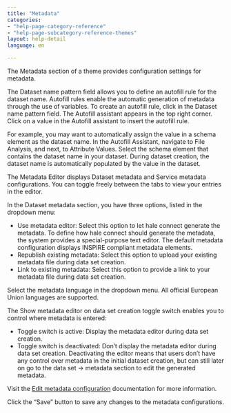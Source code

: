 ```yaml
---
title: "Metadata"
categories:
- "help-page-category-reference"
- "help-page-subcategory-reference-themes"
layout: help-detail
language: en

---
```


The Metadata section of a theme provides configuration settings for metadata.

The Dataset name pattern field allows you to define an autofill rule for the dataset name. Autofill rules enable the automatic generation of metadata through the use of variables. To create an autofill rule, click in the Dataset name pattern field. The Autofill assistant appears in the top right corner. Click on a value in the Autofill assistant to insert the autofill rule.

For example, you may want to automatically assign the value in a schema element as the dataset name. In the Autofill Assistant, navigate to File Analysis, and next, to Attribute Values. Select the schema element that contains the dataset name in your dataset. During dataset creation, the dataset name is automatically populated by the value in the dataset.

The Metadata Editor displays Dataset metadata and Service metadata configurations. You can toggle freely between the tabs to view your entries in the editor.

In the Dataset metadata section, you have three options, listed in the dropdown menu:

  *	Use metadata editor: Select this option to let hale connect generate the metadata. To define how hale connect should generate the metadata, the system provides a special-purpose text editor. The default metadata configuration displays INSPIRE compliant metadata elements.
  * Republish existing metadata: Select this option to upload your existing metadata file during data set creation.
  * Link to existing metadata: Select this option to provide a link to your metadata file during data set creation.

Select the metadata language in the dropdown menu. All official European Union languages are supported.

The Show metadata editor on data set creation toggle switch enables you to control where metadata is entered:

  * Toggle switch is active: Display the metadata editor during data set creation.
  * Toggle switch is deactivated: Don’t display the metadata editor during data set creation. Deactivating the editor means that users don’t have any control over metadata in the initial dataset creation, but can still later on go to the data set -> metadata section to edit the generated metadata.

Visit the [Edit metadata configuration](/help/en/help-page-category-setup-haleconnect/help-page-subcategory-setup-haleconnect-thememetadata/2015/02/10/theme-edit-metadata/) documentation for more information.

Click the “Save” button to save any changes to the metadata configurations.
